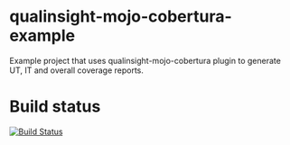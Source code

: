 # qualinsight-mojo-cobertura-example
Example project that uses qualinsight-mojo-cobertura plugin to generate UT, IT and overall coverage reports.

# Build status
[![Build Status](https://travis-ci.org/pawlakm/qualinsight-mojo-cobertura-example.svg?branch=master)](https://travis-ci.org/pawlakm/qualinsight-mojo-cobertura-example)
